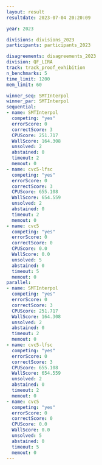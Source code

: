 ```yaml
---
layout: result
resultdate: 2023-07-04 20:20:09

year: 2023

divisions: divisions_2023
participants: participants_2023

disagreements: disagreements_2023
division: QF_LIRA
track: track_proof_exhibition
n_benchmarks: 5
time_limit: 1200
mem_limit: 60

winner_seq: SMTInterpol
winner_par: SMTInterpol
sequential:
- name: SMTInterpol
  competing: "yes"
  errorScore: 0
  correctScore: 3
  CPUScore: 251.717
  WallScore: 164.308
  unsolved: 2
  abstained: 0
  timeout: 2
  memout: 0
- name: cvc5-lfsc
  competing: "yes"
  errorScore: 0
  correctScore: 3
  CPUScore: 655.108
  WallScore: 654.559
  unsolved: 2
  abstained: 0
  timeout: 2
  memout: 0
- name: cvc5
  competing: "yes"
  errorScore: 0
  correctScore: 0
  CPUScore: 0.0
  WallScore: 0.0
  unsolved: 5
  abstained: 0
  timeout: 5
  memout: 0
parallel:
- name: SMTInterpol
  competing: "yes"
  errorScore: 0
  correctScore: 3
  CPUScore: 251.717
  WallScore: 164.308
  unsolved: 2
  abstained: 0
  timeout: 2
  memout: 0
- name: cvc5-lfsc
  competing: "yes"
  errorScore: 0
  correctScore: 3
  CPUScore: 655.108
  WallScore: 654.559
  unsolved: 2
  abstained: 0
  timeout: 2
  memout: 0
- name: cvc5
  competing: "yes"
  errorScore: 0
  correctScore: 0
  CPUScore: 0.0
  WallScore: 0.0
  unsolved: 5
  abstained: 0
  timeout: 5
  memout: 0
---
```

